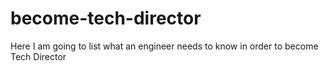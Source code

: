 # become-tech-director
Here I am going to list what an engineer needs to know in order to become Tech Director
